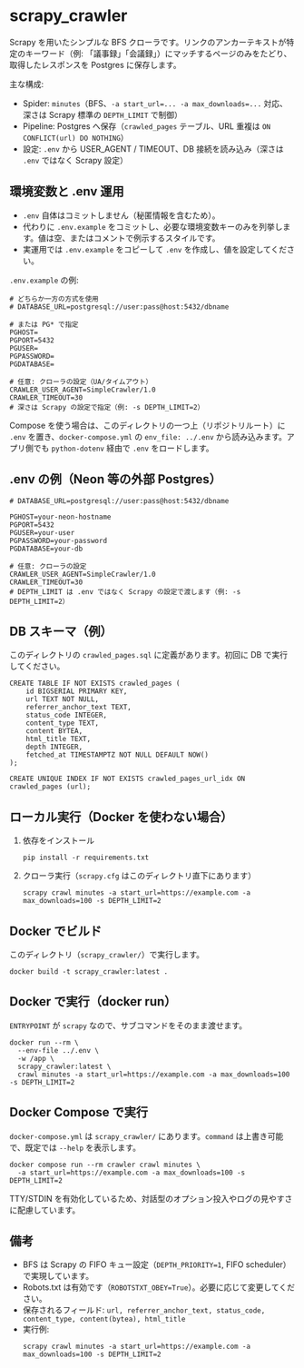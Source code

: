 # scrapy_crawler

Scrapy を用いたシンプルな BFS クローラです。リンクのアンカーテキストが特定のキーワード（例: 「議事録」「会議録」）にマッチするページのみをたどり、取得したレスポンスを Postgres に保存します。

主な構成:
- Spider: `minutes`（BFS、`-a start_url=... -a max_downloads=...` 対応、深さは Scrapy 標準の `DEPTH_LIMIT` で制御）
- Pipeline: Postgres へ保存（`crawled_pages` テーブル、URL 重複は `ON CONFLICT(url) DO NOTHING`）
- 設定: `.env` から USER_AGENT / TIMEOUT、DB 接続を読み込み（深さは `.env` ではなく Scrapy 設定）

## 環境変数と .env 運用

- `.env` 自体はコミットしません（秘匿情報を含むため）。
- 代わりに `.env.example` をコミットし、必要な環境変数キーのみを列挙します。値は空、またはコメントで例示するスタイルです。
- 実運用では `.env.example` をコピーして `.env` を作成し、値を設定してください。

`.env.example` の例:

```
# どちらか一方の方式を使用
# DATABASE_URL=postgresql://user:pass@host:5432/dbname

# または PG* で指定
PGHOST=
PGPORT=5432
PGUSER=
PGPASSWORD=
PGDATABASE=

# 任意: クローラの設定（UA/タイムアウト）
CRAWLER_USER_AGENT=SimpleCrawler/1.0
CRAWLER_TIMEOUT=30
# 深さは Scrapy の設定で指定（例: -s DEPTH_LIMIT=2）
```

Compose を使う場合は、このディレクトリの一つ上（リポジトリルート）に `.env` を置き、`docker-compose.yml` の `env_file: ../.env` から読み込みます。アプリ側でも `python-dotenv` 経由で `.env` をロードします。

## .env の例（Neon 等の外部 Postgres）

```
# DATABASE_URL=postgresql://user:pass@host:5432/dbname

PGHOST=your-neon-hostname
PGPORT=5432
PGUSER=your-user
PGPASSWORD=your-password
PGDATABASE=your-db

# 任意: クローラの設定
CRAWLER_USER_AGENT=SimpleCrawler/1.0
CRAWLER_TIMEOUT=30
# DEPTH_LIMIT は .env ではなく Scrapy の設定で渡します（例: -s DEPTH_LIMIT=2）
```

## DB スキーマ（例）

このディレクトリの `crawled_pages.sql` に定義があります。初回に DB で実行してください。

```
CREATE TABLE IF NOT EXISTS crawled_pages (
    id BIGSERIAL PRIMARY KEY,
    url TEXT NOT NULL,
    referrer_anchor_text TEXT,
    status_code INTEGER,
    content_type TEXT,
    content BYTEA,
    html_title TEXT,
    depth INTEGER,
    fetched_at TIMESTAMPTZ NOT NULL DEFAULT NOW()
);

CREATE UNIQUE INDEX IF NOT EXISTS crawled_pages_url_idx ON crawled_pages (url);
```

## ローカル実行（Docker を使わない場合）

1. 依存をインストール
   ```
   pip install -r requirements.txt
   ```
2. クローラ実行（`scrapy.cfg` はこのディレクトリ直下にあります）
   ```
   scrapy crawl minutes -a start_url=https://example.com -a max_downloads=100 -s DEPTH_LIMIT=2
   ```

## Docker でビルド

このディレクトリ（`scrapy_crawler/`）で実行します。

```
docker build -t scrapy_crawler:latest .
```

## Docker で実行（docker run）

`ENTRYPOINT` が `scrapy` なので、サブコマンドをそのまま渡せます。

```
docker run --rm \
  --env-file ../.env \
  -w /app \
  scrapy_crawler:latest \
  crawl minutes -a start_url=https://example.com -a max_downloads=100 -s DEPTH_LIMIT=2
```

## Docker Compose で実行

`docker-compose.yml` は `scrapy_crawler/` にあります。`command` は上書き可能で、既定では `--help` を表示します。

```
docker compose run --rm crawler crawl minutes \
  -a start_url=https://example.com -a max_downloads=100 -s DEPTH_LIMIT=2
```

TTY/STDIN を有効化しているため、対話型のオプション投入やログの見やすさに配慮しています。

## 備考

- BFS は Scrapy の FIFO キュー設定（`DEPTH_PRIORITY=1`, FIFO scheduler）で実現しています。
- Robots.txt は有効です（`ROBOTSTXT_OBEY=True`）。必要に応じて変更してください。
- 保存されるフィールド: `url, referrer_anchor_text, status_code, content_type, content(bytea), html_title`
- 実行例:
  ```
  scrapy crawl minutes -a start_url=https://example.com -a max_downloads=100 -s DEPTH_LIMIT=2
  ```
